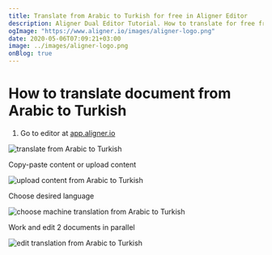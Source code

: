 ```yaml
---
title: Translate from Arabic to Turkish for free in Aligner Editor
description: Aligner Dual Editor Tutorial. How to translate for free from Arabic to Turkish. Aligner is multilingual document management platform. 
ogImage: "https://www.aligner.io/images/aligner-logo.png"
date: 2020-05-06T07:09:21+03:00
image: ../images/aligner-logo.png
onBlog: true
---
```


# How to translate document from Arabic to Turkish

1. Go to editor at [app.aligner.io](https://app.aligner.io "Aligner App web page")

![translate from Arabic to Turkish](../aligner-blank-editor.png "translate from Arabic to Turkish")

Copy-paste content or upload content

![upload content from Arabic to Turkish](../aligner-uploaded-document.png "upload content from Arabic to Turkish")

Choose desired language

![choose machine translation from Arabic to Turkish](../aligner-language-dropdown.png "choose machine translation from Arabic to Turkish")

Work and edit 2 documents in parallel

![edit translation from Arabic to Turkish](../aligner-double-sitded-editor.png "edit translation from Arabic to Turkish")


